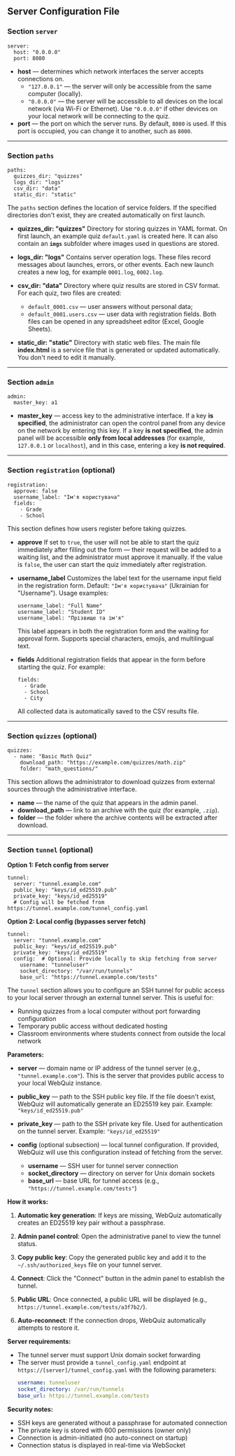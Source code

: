 ## Server Configuration File


### Section `server`

```
server:
  host: "0.0.0.0"
  port: 8080
```

- **host** — determines which network interfaces the server accepts connections on.
  - `"127.0.0.1"` — the server will only be accessible from the same computer (locally).
  - `"0.0.0.0"` — the server will be accessible to all devices on the local network (via Wi-Fi or Ethernet).
  Use `"0.0.0.0"` if other devices on your local network will be connecting to the quiz.
- **port** — the port on which the server runs.
  By default, `8080` is used. If this port is occupied, you can change it to another, such as `8000`.

---

### Section `paths`

```
paths:
  quizzes_dir: "quizzes"
  logs_dir: "logs"
  csv_dir: "data"
  static_dir: "static"
```

The `paths` section defines the location of service folders. If the specified directories don't exist, they are created automatically on first launch.

- **quizzes_dir: "quizzes"**
  Directory for storing quizzes in YAML format.
  On first launch, an example quiz `default.yaml` is created here.
  It can also contain an **`imgs`** subfolder where images used in questions are stored.

- **logs_dir: "logs"**
  Contains server operation logs.
  These files record messages about launches, errors, or other events.
  Each new launch creates a new log, for example `0001.log`, `0002.log`.

- **csv_dir: "data"**
  Directory where quiz results are stored in CSV format.
  For each quiz, two files are created:
  - `default_0001.csv` — user answers without personal data;
  - `default_0001.users.csv` — user data with registration fields.
  Both files can be opened in any spreadsheet editor (Excel, Google Sheets).

- **static_dir: "static"**
  Directory with static web files.
  The main file **index.html** is a service file that is generated or updated automatically.
  You don't need to edit it manually.

---

### Section `admin`

```
admin:
  master_key: a1
```

- **master_key** — access key to the administrative interface.
  If a key **is specified**, the administrator can open the control panel from any device on the network by entering this key.
  If a key **is not specified**, the admin panel will be accessible **only from local addresses** (for example, `127.0.0.1` or `localhost`), and in this case, entering a key **is not required**.

---

### Section `registration` (optional)

```
registration:
  approve: false
  username_label: "Ім'я користувача"
  fields:
    - Grade
    - School
```

This section defines how users register before taking quizzes.

- **approve**
  If set to `true`, the user will not be able to start the quiz immediately after filling out the form — their request will be added to a waiting list, and the administrator must approve it manually.
  If the value is `false`, the user can start the quiz immediately after registration.

- **username_label**
  Customizes the label text for the username input field in the registration form.
  Default: `"Ім'я користувача"` (Ukrainian for "Username").
  Usage examples:
  ```
  username_label: "Full Name"
  username_label: "Student ID"
  username_label: "Прізвище та ім'я"
  ```
  This label appears in both the registration form and the waiting for approval form.
  Supports special characters, emojis, and multilingual text.

- **fields**
  Additional registration fields that appear in the form before starting the quiz.
  For example:
  ```
  fields:
    - Grade
    - School
    - City
  ```
  All collected data is automatically saved to the CSV results file.

---

### Section `quizzes` (optional)

```
quizzes:
  - name: "Basic Math Quiz"
    download_path: "https://example.com/quizzes/math.zip"
    folder: "math_questions/"
```

This section allows the administrator to download quizzes from external sources through the administrative interface.

- **name** — the name of the quiz that appears in the admin panel.
- **download_path** — link to an archive with the quiz (for example, `.zip`).
- **folder** — the folder where the archive contents will be extracted after download.

---

### Section `tunnel` (optional)

**Option 1: Fetch config from server**
```
tunnel:
  server: "tunnel.example.com"
  public_key: "keys/id_ed25519.pub"
  private_key: "keys/id_ed25519"
  # Config will be fetched from https://tunnel.example.com/tunnel_config.yaml
```

**Option 2: Local config (bypasses server fetch)**
```
tunnel:
  server: "tunnel.example.com"
  public_key: "keys/id_ed25519.pub"
  private_key: "keys/id_ed25519"
  config:  # Optional: Provide locally to skip fetching from server
    username: "tunneluser"
    socket_directory: "/var/run/tunnels"
    base_url: "https://tunnel.example.com/tests"
```

The `tunnel` section allows you to configure an SSH tunnel for public access to your local server through an external tunnel server. This is useful for:
- Running quizzes from a local computer without port forwarding configuration
- Temporary public access without dedicated hosting
- Classroom environments where students connect from outside the local network

**Parameters:**

- **server** — domain name or IP address of the tunnel server (e.g., `"tunnel.example.com"`).
  This is the server that provides public access to your local WebQuiz instance.

- **public_key** — path to the SSH public key file.
  If the file doesn't exist, WebQuiz will automatically generate an ED25519 key pair.
  Example: `"keys/id_ed25519.pub"`

- **private_key** — path to the SSH private key file.
  Used for authentication on the tunnel server.
  Example: `"keys/id_ed25519"`

- **config** (optional subsection) — local tunnel configuration.
  If provided, WebQuiz will use this configuration instead of fetching from the server.
  - **username** — SSH user for tunnel server connection
  - **socket_directory** — directory on server for Unix domain sockets
  - **base_url** — base URL for tunnel access (e.g., `"https://tunnel.example.com/tests"`)

**How it works:**

1. **Automatic key generation**: If keys are missing, WebQuiz automatically creates an ED25519 key pair without a passphrase.

2. **Admin panel control**: Open the administrative panel to view the tunnel status.

3. **Copy public key**: Copy the generated public key and add it to the `~/.ssh/authorized_keys` file on your tunnel server.

4. **Connect**: Click the "Connect" button in the admin panel to establish the tunnel.

5. **Public URL**: Once connected, a public URL will be displayed (e.g., `https://tunnel.example.com/tests/a3f7b2/`).

6. **Auto-reconnect**: If the connection drops, WebQuiz automatically attempts to restore it.

**Server requirements:**
- The tunnel server must support Unix domain socket forwarding
- The server must provide a `tunnel_config.yaml` endpoint at `https://[server]/tunnel_config.yaml` with the following parameters:
  ```yaml
  username: tunneluser
  socket_directory: /var/run/tunnels
  base_url: https://tunnel.example.com/tests
  ```

**Security notes:**
- SSH keys are generated without a passphrase for automated connection
- The private key is stored with 600 permissions (owner only)
- Connection is admin-initiated (no auto-connect on startup)
- Connection status is displayed in real-time via WebSocket
